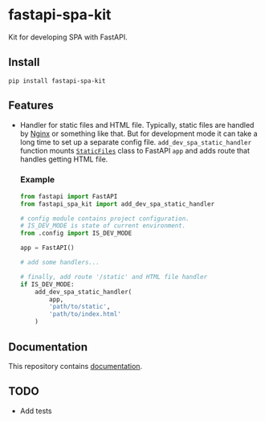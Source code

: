 # fastapi-spa-kit
Kit for developing SPA with FastAPI.

## Install
```shell
pip install fastapi-spa-kit
```

## Features
* Handler for static files and HTML file.
  Typically, static files are handled by [Nginx](https://www.nginx.com/) or something like that. 
  But for development mode it can take a long time to set up a separate config file.
  `add_dev_spa_static_handler` function mounts [`StaticFiles`](https://fastapi.tiangolo.com/tutorial/static-files/#use-staticfiles)
  class to FastAPI `app` and adds route that handles getting HTML file.
  ### Example
  ```python
  from fastapi import FastAPI
  from fastapi_spa_kit import add_dev_spa_static_handler
  
  # config module contains project configuration.
  # IS_DEV_MODE is state of current environment.
  from .config import IS_DEV_MODE
  
  app = FastAPI()
  
  # add some handlers...
  
  # finally, add route '/static' and HTML file handler
  if IS_DEV_MODE:
      add_dev_spa_static_handler(
          app, 
          'path/to/static',
          'path/to/index.html'
      )
  ```

## Documentation
This repository contains [documentation](https://fastapi-spa-kit.readthedocs.io).

## TODO
* Add tests